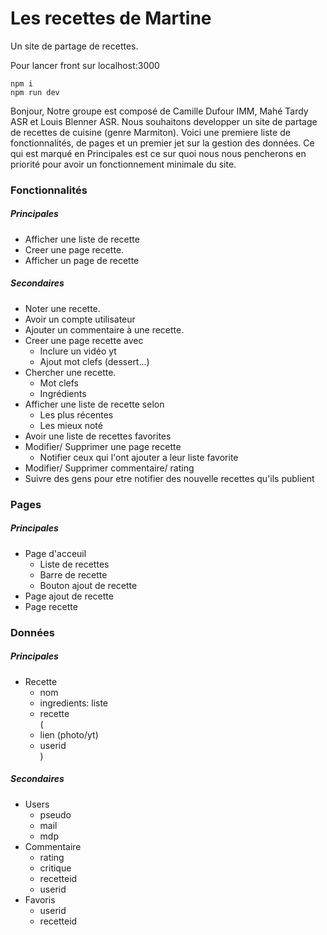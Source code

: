 # Les recettes de Martine

Un site de partage de recettes.  

Pour lancer front sur localhost:3000
```
npm i
npm run dev
```
Bonjour,
Notre groupe est composé de Camille Dufour IMM, Mahé Tardy ASR et Louis Blenner ASR.
Nous souhaitons developper un site de partage de recettes de cuisine (genre Marmiton).
Voici une premiere liste de fonctionnalités, de pages et un premier jet sur la gestion des données.
Ce qui est marqué en Principales est ce sur quoi nous nous pencherons en priorité pour avoir un fonctionnement minimale du site.

### Fonctionnalités

##### Principales
- Afficher une liste de recette
- Creer une page recette.
- Afficher un page de recette

##### Secondaires

- Noter une recette.
- Avoir un compte utilisateur
- Ajouter un commentaire à une recette.
- Creer une page recette avec
  - Inclure un vidéo yt
  - Ajout mot clefs (dessert...)
- Chercher une recette.
  - Mot clefs
  - Ingrédients
- Afficher une liste de recette selon
  - Les plus récentes
  - Les mieux noté
- Avoir une liste de recettes favorites
- Modifier/ Supprimer une page recette
  - Notifier ceux qui l'ont ajouter a leur liste favorite
- Modifier/ Supprimer commentaire/ rating
- Suivre des gens pour etre notifier des nouvelle recettes qu'ils publient

### Pages

##### Principales

- Page d'acceuil
  - Liste de recettes
  - Barre de recette
  - Bouton ajout de recette
- Page ajout de recette
- Page recette


### Données

##### Principales

- Recette
  - nom
  - ingredients: liste
  - recette  
  (
  - lien (photo/yt)
  - userid  
  )
  
##### Secondaires

- Users
  - pseudo
  - mail
  - mdp
- Commentaire
  - rating
  - critique
  - recetteid
  - userid
- Favoris
  - userid
  - recetteid
